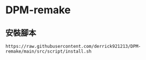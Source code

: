 # DPM-remake
## 安裝腳本
```https://raw.githubusercontent.com/derrick921213/DPM-remake/main/src/script/install.sh```